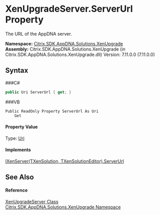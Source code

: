 # XenUpgradeServer.ServerUrl Property 
 

The URL of the AppDNA server.

**Namespace:**&nbsp;<a href="N_Citrix_SDK_AppDNA_Solutions_XenUpgrade">Citrix.SDK.AppDNA.Solutions.XenUpgrade</a><br />**Assembly:**&nbsp;Citrix.SDK.AppDNA.Solutions.XenUpgrade (in Citrix.SDK.AppDNA.Solutions.XenUpgrade.dll) Version: 7.11.0.0 (7.11.0.0)

## Syntax

###C#
```csharp
public Uri ServerUrl { get; }
```

###VB
```vbnet
Public ReadOnly Property ServerUrl As Uri
	Get
```


#### Property Value
Type: <a href="http://msdn2.microsoft.com/en-us/library/txt7706a" target="_blank">Uri</a>

#### Implements
<a href="P_Citrix_SDK_AppDNA_Solutions_Xen_Common_IXenServer_2_ServerUrl">IXenServer(TXenSolution, TXenSolutionEditor).ServerUrl</a><br />

## See Also


#### Reference
<a href="T_Citrix_SDK_AppDNA_Solutions_XenUpgrade_XenUpgradeServer">XenUpgradeServer Class</a><br /><a href="N_Citrix_SDK_AppDNA_Solutions_XenUpgrade">Citrix.SDK.AppDNA.Solutions.XenUpgrade Namespace</a><br />